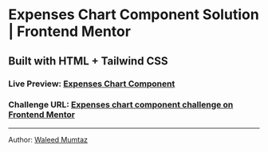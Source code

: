 # Expenses Chart Component Solution | Frontend Mentor

## Built with HTML + Tailwind CSS

### Live Preview: [Expenses Chart Component](https://expenses-chart-component-tau-cyan.vercel.app/)

### Challenge URL: [Expenses chart component challenge on Frontend Mentor](https://www.frontendmentor.io/challenges/expenses-chart-component-e7yJBUdjwt)

---

Author: [Waleed Mumtaz](https://twitter.com/WaleedMumtaaz)
